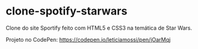 # clone-spotify-starwars
Clone do site Sportify feito com HTML5 e CSS3 na temática de Star Wars.

Projeto no CodePen: https://codepen.io/leticiamossi/pen/jOarMqj

